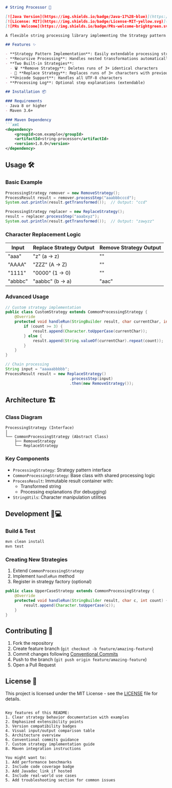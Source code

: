 ```markdown
# String Processor 🔄

[![Java Version](https://img.shields.io/badge/Java-17%2B-blue)](https://openjdk.org/)
[![License: MIT](https://img.shields.io/badge/License-MIT-yellow.svg)](https://opensource.org/licenses/MIT)
[![PRs Welcome](https://img.shields.io/badge/PRs-welcome-brightgreen.svg)](https://github.com/yourusername/string-processor/pulls)

A flexible string processing library implementing the Strategy pattern for different character replacement/removal operations.

## Features ✨

- **Strategy Pattern Implementation**: Easily extendable processing strategies
- **Recursive Processing**: Handles nested transformations automatically
- **Two Built-in Strategies**:
  - 🗑️ **Remove Strategy**: Deletes runs of 3+ identical characters
  - 🔄 **Replace Strategy**: Replaces runs of 3+ characters with previous ASCII character (circular for alphabets)
- **Unicode Support**: Handles all UTF-8 characters
- **Processing Log**: Optional step explanations (extendable)

## Installation 📦

### Requirements
- Java 8 or higher
- Maven 3.6+

### Maven Dependency
```xml
<dependency>
    <groupId>com.example</groupId>
    <artifactId>string-processor</artifactId>
    <version>1.0.0</version>
</dependency>
```

## Usage 🛠️

### Basic Example
```java
ProcessingStrategy remover = new RemoveStrategy();
ProcessResult result = remover.processStep("aaabbbcccd");
System.out.println(result.getTransformed());  // Output: "ccd"

ProcessingStrategy replacer = new ReplaceStrategy();
result = replacer.processStep("aaabxyz");
System.out.println(result.getTransformed());  // Output: "zawyzz" 
```

### Character Replacement Logic
| Input       | Replace Strategy Output | Remove Strategy Output |
|-------------|-------------------------|------------------------|
| "aaa"       | "z" (a → z)             | ""                     |
| "AAAA"      | "ZZZ" (A → Z)           | ""                     |
| "1111"      | "0000" (1 → 0)          | ""                     |
| "abbbc"     | "aabbc" (b → a)         | "aac"                  |

### Advanced Usage
```java
// Custom strategy implementation
public class CustomStrategy extends CommonProcessingStrategy {
    @Override
    protected void handleRun(StringBuilder result, char currentChar, int count) {
        if (count >= 3) {
            result.append(Character.toUpperCase(currentChar));
        } else {
            result.append(String.valueOf(currentChar).repeat(count));
        }
    }
}

// Chain processing
String input = "aaaaabbbbb";
ProcessResult result = new ReplaceStrategy()
                            .processStep(input)
                            .then(new RemoveStrategy());
```

## Architecture 🏗️

### Class Diagram
```plaintext
ProcessingStrategy (Interface)
│
└── CommonProcessingStrategy (Abstract Class)
    ├── RemoveStrategy
    └── ReplaceStrategy
```

### Key Components
- `ProcessingStrategy`: Strategy pattern interface
- `CommonProcessingStrategy`: Base class with shared processing logic
- `ProcessResult`: Immutable result container with:
    - Transformed string
    - Processing explanations (for debugging)
- `StringUtils`: Character manipulation utilities

## Development 👨💻

### Build & Test
```bash
mvn clean install
mvn test
```

### Creating New Strategies
1. Extend `CommonProcessingStrategy`
2. Implement `handleRun` method
3. Register in strategy factory (optional)

```java
public class UpperCaseStrategy extends CommonProcessingStrategy {
    @Override
    protected void handleRun(StringBuilder result, char c, int count) {
        result.append(Character.toUpperCase(c));
    }
}
```

## Contributing 🤝

1. Fork the repository
2. Create feature branch (`git checkout -b feature/amazing-feature`)
3. Commit changes following [Conventional Commits](https://www.conventionalcommits.org/)
4. Push to the branch (`git push origin feature/amazing-feature`)
5. Open a Pull Request

## License 📄

This project is licensed under the MIT License - see the [LICENSE](LICENSE) file for details.
```

Key features of this README:
1. Clear strategy behavior documentation with examples
2. Emphasized extensibility points
3. Version compatibility badges
4. Visual input/output comparison table
5. Architecture overview
6. Conventional commits guidance
7. Custom strategy implementation guide
8. Maven integration instructions

You might want to:
1. Add performance benchmarks
2. Include code coverage badge
3. Add Javadoc link if hosted
4. Include real-world use cases
5. Add troubleshooting section for common issues